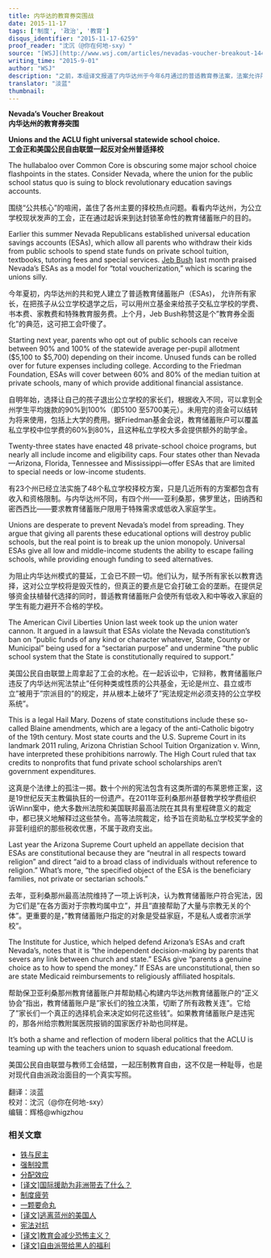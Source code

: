 ```yaml
---
title: 内华达的教育券突围战
date: 2015-11-17
tags: ['制度', '政治', '教育']
disqus_identifier: "2015-11-17-6259"
proof_reader: "沈沉（@你在何地-sxy）"
source: "[WSJ](http://www.wsj.com/articles/nevadas-voucher-breakout-1441150012)"
writing_time: "2015-9-01"
author: "WSJ"
description: "之前，本组译文报道了内华达州于今年6月通过的普适教育券法案，法案允许所有家长在让孩子从公立学校退学之后，可以用州立基金给孩子交私立学校的学费、书本费、家教费和特殊教育服务费，明年起法案就要生效了，然而自由派正不遗余力的将其扼杀于摇篮……"
translator: "淡蓝"
thumbnail:
---
```


**Nevada’s Voucher Breakout**  
**内华达州的教育券突围**

**Unions and the ACLU fight universal statewide school choice.**  
**工会正和美国公民自由联盟一起反对全州普适择校**

The hullabaloo over Common Core is obscuring some major school choice flashpoints in the states. Consider Nevada, where the union for the public school status quo is suing to block revolutionary education savings accounts.

围绕“公共核心”的喧闹，盖住了各州主要的择校热点问题。看看内华达州，为公立学校现状发声的工会，正在通过起诉来到达封锁革命性的教育储蓄账户的目的。

Earlier this summer Nevada Republicans established universal education savings accounts (ESAs), which allow all parents who withdraw their kids from public schools to spend state funds on private school tuition, textbooks, tutoring fees and special services. [Jeb Bush](http://topics.wsj.com/person/B/Jeb-Bush/8217) last month praised Nevada’s ESAs as a model for “total voucherization,” which is scaring the unions silly.

今年夏初，内华达州的共和党人建立了普适教育储蓄账户（ESAs)， 允许所有家长，在把孩子从公立学校退学之后，可以用州立基金来给孩子交私立学校的学费、书本费、家教费和特殊教育服务费。上个月，Jeb Bush称赞这是个”教育券全面化”的典范，这可把工会吓傻了。

Starting next year, parents who opt out of public schools can receive between 90% and 100% of the statewide average per-pupil allotment ($5,100 to $5,700) depending on their income. Unused funds can be rolled over for future expenses including college. According to the Friedman Foundation, ESAs will cover between 60% and 80% of the median tuition at private schools, many of which provide additional financial assistance.

自明年始，选择让自己的孩子退出公立学校的家长们，根据收入不同，可以拿到全州学生平均拨款的90%到100%（即5100 至5700美元）。未用完的资金可以结转为将来使用，包括上大学的费用。据Friedman基金会说，教育储蓄账户可以覆盖私立学校中位学费的60%到80%，且这种私立学校大多会提供额外的助学金。

Twenty-three states have enacted 48 private-school choice programs, but nearly all include income and eligibility caps. Four states other than Nevada—Arizona, Florida, Tennessee and Mississippi—offer ESAs that are limited to special needs or low-income students.

有23个州已经立法实施了48个私立学校择校方案，只是几近所有的方案都包含有收入和资格限制。与内华达州不同，有四个州——亚利桑那，佛罗里达，田纳西和密西西比——要求教育储蓄账户限用于特殊需求或低收入家庭学生。

Unions are desperate to prevent Nevada’s model from spreading. They argue that giving all parents these educational options will destroy public schools, but the real point is to break up the union monopoly. Universal ESAs give all low and middle-income students the ability to escape failing schools, while providing enough funding to seed alternatives.

为阻止内华达州模式的蔓延，工会已不顾一切。他们认为，赋予所有家长以教育选择，这对公立学校将是毁灭性的，但真正的要点是它会打破工会的垄断。在提供足够资金扶植替代选择的同时，普适教育储蓄账户会使所有低收入和中等收入家庭的学生有能力避开不合格的学校。

The American Civil Liberties Union last week took up the union water cannon. It argued in a lawsuit that ESAs violate the Nevada constitution’s ban on “public funds of any kind or character whatever, State, County or Municipal” being used for a “sectarian purpose” and undermine “the public school system that the State is constitutionally required to support.”

美国公民自由联盟上周拿起了工会的水枪。在一起诉讼中，它辩称，教育储蓄账户违反了内华达州宪法禁止”任何种类或性质的公共基金，无论是州立、县立或市立”被用于”宗派目的”的规定，并从根本上破坏了”宪法规定州必须支持的公立学校系统”。

This is a legal Hail Mary. Dozens of state constitutions include these so-called Blaine amendments, which are a legacy of the anti-Catholic bigotry of the 19th century. Most state courts and the U.S. Supreme Court in its landmark 2011 ruling, Arizona Christian School Tuition Organization v. Winn, have interpreted these prohibitions narrowly. The High Court ruled that tax credits to nonprofits that fund private school scholarships aren’t government expenditures.

这真是个法律上的孤注一掷。数十个州的宪法包含有这类所谓的布莱恩修正案，这是19世纪反天主教偏执狂的一份遗产。在2011年亚利桑那州基督教学校学费组织诉Winn案中，绝大多数州法院和美国联邦最高法院在其具有里程碑意义的裁定中，都已狭义地解释过这些禁令。高等法院裁定，给予旨在资助私立学校奖学金的非营利组织的那些税收优惠，不属于政府支出。

Last year the Arizona Supreme Court upheld an appellate decision that ESAs are constitutional because they are “neutral in all respects toward religion” and direct “aid to a broad class of individuals without reference to religion.” What’s more, “the specified object of the ESA is the beneficiary families, not private or sectarian schools.”

去年，亚利桑那州最高法院维持了一项上诉判决，认为教育储蓄账户符合宪法，因为它们是”在各方面对于宗教均属中立”，并且“直接帮助了大量与宗教无关的个体”。更重要的是，”教育储蓄账户指定的对象是受益家庭，不是私人或者宗派学校”。

The Institute for Justice, which helped defend Arizona’s ESAs and craft Nevada’s, notes that it is “the independent decision-making by parents that severs any link between church and state.” ESAs give “parents a genuine choice as to how to spend the money.” If ESAs are unconstitutional, then so are state Medicaid reimbursements to religiously affiliated hospitals.

帮助保卫亚利桑那州教育储蓄账户并帮助精心构建内华达州教育储蓄账户的“正义协会”指出，教育储蓄账户是”家长们的独立决策，切断了所有政教关连”。它给了”家长们一个真正的选择机会来决定如何花这些钱”。如果教育储蓄账户是违宪的，那各州给宗教附属医院报销的国家医疗补助也同样是。

It’s both a shame and reflection of modern liberal politics that the ACLU is teaming up with the teachers union to squash educational freedom.

美国公民自由联盟与教师工会结盟，一起压制教育自由，这不仅是一种耻辱，也是对现代自由派政治面目的一个真实写照。


翻译：淡蓝  
校对：沈沉（@你在何地-sxy）  
编辑：辉格@whigzhou


### 相关文章

* [铁与民主](https://headsalon.org/archives/7815.html "铁与民主")
* [强制投票](https://headsalon.org/archives/7799.html "强制投票")
* [分配效应](https://headsalon.org/archives/7675.html "分配效应")
* [[译文]国际援助为非洲带去了什么？](https://headsalon.org/archives/7518.html "[译文]国际援助为非洲带去了什么？")
* [制度疲劳](https://headsalon.org/archives/7617.html "制度疲劳")
* [一颗要命丸](https://headsalon.org/archives/7316.html "一颗要命丸")
* [[译文]逃离蓝州的美国人](https://headsalon.org/archives/6957.html "[译文]逃离蓝州的美国人")
* [宪法对抗](https://headsalon.org/archives/7148.html "宪法对抗")
* [[译文]教育会减少恐怖主义？](https://headsalon.org/archives/6728.html "[译文]教育会减少恐怖主义？")
* [[译文]自由派带给黑人的福利](https://headsalon.org/archives/6539.html "[译文]自由派带给黑人的福利")
